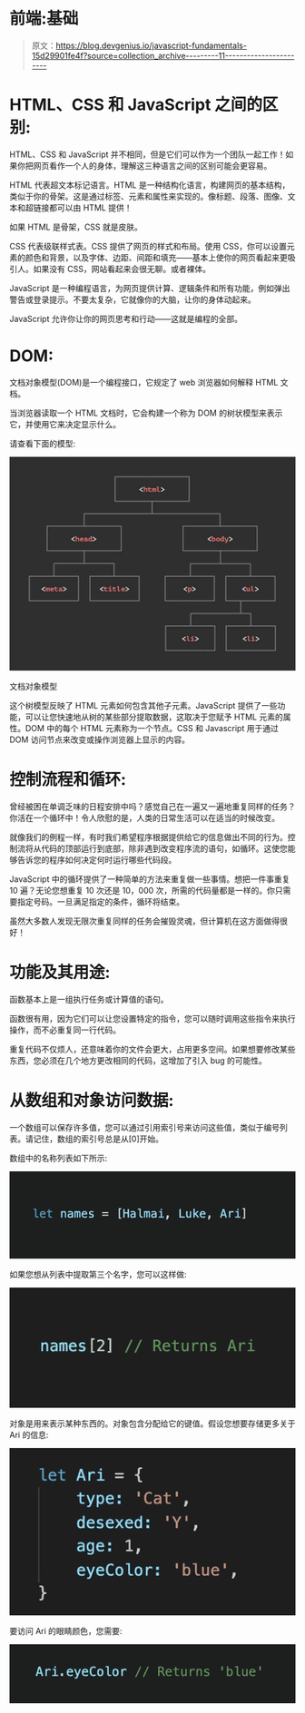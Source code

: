 # 前端:基础

> 原文：<https://blog.devgenius.io/javascript-fundamentals-15d29901fe4f?source=collection_archive---------11----------------------->

# HTML、CSS 和 JavaScript 之间的区别:

HTML、CSS 和 JavaScript 并不相同，但是它们可以作为一个团队一起工作！如果你把网页看作一个人的身体，理解这三种语言之间的区别可能会更容易。

HTML 代表超文本标记语言。HTML 是一种结构化语言，构建网页的基本结构，类似于你的骨架。这是通过标签、元素和属性来实现的。像标题、段落、图像、文本和超链接都可以由 HTML 提供！

如果 HTML 是骨架，CSS 就是皮肤。

CSS 代表级联样式表。CSS 提供了网页的样式和布局。使用 CSS，你可以设置元素的颜色和背景，以及字体、边距、间距和填充——基本上使你的网页看起来更吸引人。如果没有 CSS，网站看起来会很无聊。或者裸体。

JavaScript 是一种编程语言，为网页提供计算、逻辑条件和所有功能，例如弹出警告或登录提示。不要太复杂，它就像你的大脑，让你的身体动起来。

JavaScript 允许你让你的网页思考和行动——这就是编程的全部。

# DOM:

文档对象模型(DOM)是一个编程接口，它规定了 web 浏览器如何解释 HTML 文档。

当浏览器读取一个 HTML 文档时，它会构建一个称为 DOM 的树状模型来表示它，并使用它来决定显示什么。

请查看下面的模型:

![](img/bced63d9a8a7f9c2cf4e98ce9d807268.png)

文档对象模型

这个树模型反映了 HTML 元素如何包含其他子元素。JavaScript 提供了一些功能，可以让您快速地从树的某些部分提取数据，这取决于您赋予 HTML 元素的属性。DOM 中的每个 HTML 元素称为一个节点。CSS 和 Javascript 用于通过 DOM 访问节点来改变或操作浏览器上显示的内容。

# 控制流程和循环:

曾经被困在单调乏味的日程安排中吗？感觉自己在一遍又一遍地重复同样的任务？你活在一个循环中！令人欣慰的是，人类的日常生活可以在适当的时候改变。

就像我们的例程一样，有时我们希望程序根据提供给它的信息做出不同的行为。控制流将从代码的顶部运行到底部，除非遇到改变程序流的语句，如循环。这使您能够告诉您的程序如何决定何时运行哪些代码段。

JavaScript 中的循环提供了一种简单的方法来重复做一些事情。想把一件事重复 10 遍？无论您想重复 10 次还是 10，000 次，所需的代码量都是一样的。你只需要指定号码。一旦满足指定的条件，循环将结束。

虽然大多数人发现无限次重复同样的任务会摧毁灵魂，但计算机在这方面做得很好！

# 功能及其用途:

函数基本上是一组执行任务或计算值的语句。

函数很有用，因为它们可以让您设置特定的指令，您可以随时调用这些指令来执行操作，而不必重复同一行代码。

重复代码不仅烦人，还意味着你的文件会更大，占用更多空间。如果想要修改某些东西，您必须在几个地方更改相同的代码，这增加了引入 bug 的可能性。

# 从数组和对象访问数据:

一个数组可以保存许多值，您可以通过引用索引号来访问这些值，类似于编号列表。请记住，数组的索引号总是从[0]开始。

数组中的名称列表如下所示:

![](img/71de4f65fc7e1cac4780cc7c8496d2b5.png)

如果您想从列表中提取第三个名字，您可以这样做:

![](img/6f1b4c5f8cbdbe2c6845b2299fca8039.png)

对象是用来表示某种东西的。对象包含分配给它的键值。假设您想要存储更多关于 Ari 的信息:

![](img/3faf3e3eb44cac7133a6c7cc9202d6c5.png)

要访问 Ari 的眼睛颜色，您需要:

![](img/3b01f2e8f64343f595a93053c2e82e82.png)